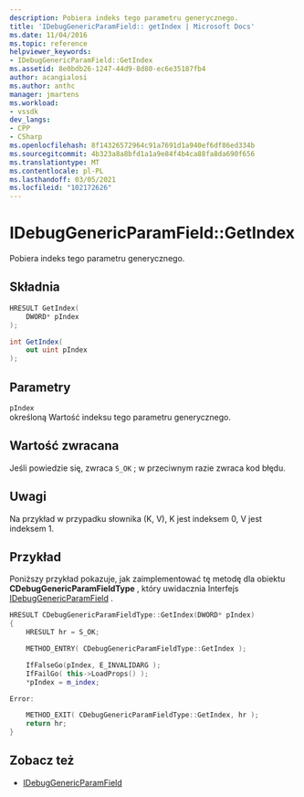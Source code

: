 ```yaml
---
description: Pobiera indeks tego parametru generycznego.
title: 'IDebugGenericParamField:: getIndex | Microsoft Docs'
ms.date: 11/04/2016
ms.topic: reference
helpviewer_keywords:
- IDebugGenericParamField::GetIndex
ms.assetid: 8e0bdb26-1247-44d9-8d80-ec6e35187fb4
author: acangialosi
ms.author: anthc
manager: jmartens
ms.workload:
- vssdk
dev_langs:
- CPP
- CSharp
ms.openlocfilehash: 8f14326572964c91a7691d1a940ef6df86ed334b
ms.sourcegitcommit: 4b323a8a8bfd1a1a9e84f4b4ca88fa8da690f656
ms.translationtype: MT
ms.contentlocale: pl-PL
ms.lasthandoff: 03/05/2021
ms.locfileid: "102172626"
---
```

# <a name="idebuggenericparamfieldgetindex"></a>IDebugGenericParamField::GetIndex
Pobiera indeks tego parametru generycznego.

## <a name="syntax"></a>Składnia

```cpp
HRESULT GetIndex(
    DWORD* pIndex
);
```

```csharp
int GetIndex(
    out uint pIndex
);
```

## <a name="parameters"></a>Parametry
`pIndex`\
określoną Wartość indeksu tego parametru generycznego.

## <a name="return-value"></a>Wartość zwracana
Jeśli powiedzie się, zwraca `S_OK` ; w przeciwnym razie zwraca kod błędu.

## <a name="remarks"></a>Uwagi
Na przykład w przypadku słownika (K, V), K jest indeksem 0, V jest indeksem 1.

## <a name="example"></a>Przykład
Poniższy przykład pokazuje, jak zaimplementować tę metodę dla obiektu **CDebugGenericParamFieldType** , który uwidacznia Interfejs [IDebugGenericParamField](../../../extensibility/debugger/reference/idebuggenericparamfield.md) .

```cpp
HRESULT CDebugGenericParamFieldType::GetIndex(DWORD* pIndex)
{
    HRESULT hr = S_OK;

    METHOD_ENTRY( CDebugGenericParamFieldType::GetIndex );

    IfFalseGo(pIndex, E_INVALIDARG );
    IfFailGo( this->LoadProps() );
    *pIndex = m_index;

Error:

    METHOD_EXIT( CDebugGenericParamFieldType::GetIndex, hr );
    return hr;
}
```

## <a name="see-also"></a>Zobacz też
- [IDebugGenericParamField](../../../extensibility/debugger/reference/idebuggenericparamfield.md)
